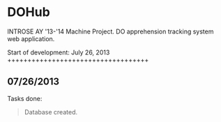 DOHub
=====

INTROSE AY '13-'14 Machine Project. DO apprehension tracking system web application.

Start of development: July 26, 2013
+++++++++++++++++++++++++++++++++++

07/26/2013
----------

Tasks done:
> Database created.

